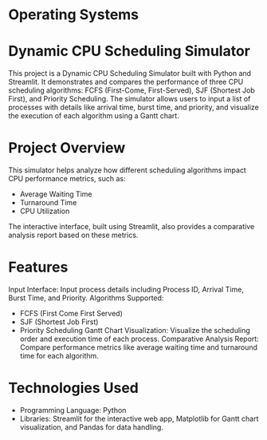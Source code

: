 # Operating Systems

# Dynamic CPU Scheduling Simulator
This project is a Dynamic CPU Scheduling Simulator built with Python and Streamlit. It demonstrates and compares the performance of three CPU scheduling algorithms: FCFS (First-Come, First-Served), SJF (Shortest Job First), and Priority Scheduling. The simulator allows users to input a list of processes with details like arrival time, burst time, and priority, and visualize the execution of each algorithm using a Gantt chart.

# Project Overview
This simulator helps analyze how different scheduling algorithms impact CPU performance metrics, such as:

- Average Waiting Time
- Turnaround Time
- CPU Utilization

The interactive interface, built using Streamlit, also provides a comparative analysis report based on these metrics.

# Features
Input Interface: Input process details including Process ID, Arrival Time, Burst Time, and Priority.
Algorithms Supported:
- FCFS (First Come First Served)
- SJF (Shortest Job First)
- Priority Scheduling
Gantt Chart Visualization: Visualize the scheduling order and execution time of each process.
Comparative Analysis Report: Compare performance metrics like average waiting time and turnaround time for each algorithm.

# Technologies Used
- Programming Language: Python
- Libraries: Streamlit for the interactive web app, Matplotlib for Gantt chart visualization, and Pandas for data handling.
